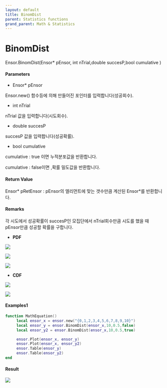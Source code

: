 ```yaml
---
layout: default
title: BinomDist
parent: Statistics functions
grand_parent: Math & Statistics
---
```


# BinomDist

Ensor.BinomDist\(Ensor\* pEnsor, int nTrial,double succesP,bool cumulative \)

#### Parameters

* Ensor\* pEnsor

Ensor.new\(\) 함수등에 의해 만들어진 포인터를 입력합니다\(성공회수\).

* int nTrial

nTrial 값을 입력합니다\(시도회수\).

* double succesP

succesP 값을 입력합니다\(성공확률\).

* bool cumulative 

cumulative  : true 이면 누적분포값을 반환합니다.

cumulative  : false이면 ,확률 밀도값을 반환합니다.

#### Return Value

Ensor\* pRetEnsor : pEnsor의 엘리먼트에 맞는 갯수만큼 계산된 Ensor\*를 반환합니다.

#### Remarks

각 시도에서 성공확률이 succesP인 모집단에서 nTrial회수만큼 시도를 했을 때 pEnsor만큼 성공할 확률을 구합니다.

* **PDF**

![](/StatisticsAPI/BinomFunc1.png)

![](/StatisticsAPI/BinomFunc2.png)

![](/StatisticsAPI/BinomPdfGraph.png)

* **CDF**

![](/StatisticsAPI/BinomFunc3.png)

![](/StatisticsAPI/BinomCdfGraph.png)

#### Examples1

```lua
function MathEquation()
     local ensor_x = ensor.new("{0,1,2,3,4,5,6,7,8,9,10}")
     local ensor_y = ensor.BinomDist(ensor_x,10,0.5,false)
     local ensor_y2 = ensor.BinomDist(ensor_x,10,0.5,true)

     ensor.Plot(ensor_x, ensor_y)
     ensor.Plot(ensor_x, ensor_y2)
     ensor.Table(ensor_y)
     ensor.Table(ensor_y2)
end
```

#### Result

![](/StatisticsAPI/BinomResult1.png)

